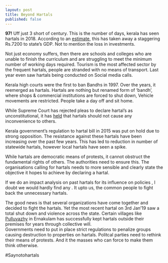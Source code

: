 ```yaml
---
layout: post
title: Beyond Hartals
published: false
---
```


**97!** Uff just 3 short of century. This is the number of days, kerala has seen hartals in 2018. According to an [estimate](https://www.business-standard.com/article/economy-policy/traders-in-kerala-have-declared-2019-the-anti-hartal-year-here-s-why-118122200168_1.html), this has taken away a staggering Rs.7200 to state’s GDP. Not to mention the loss in investments.

Not just economy suffers, then there are schools and colleges who are unable to finish the curriculum and are struggling to meet the minimum number of working days required. Tourism is the most affected sector by the frequent hartals, people are stranded with no means of transport. Last year even saw hartals being conducted on Social media calls.

Kerala high courts were the first to ban Bandhs in 1997. Over the years, it reemerged as hartals. Hartals are nothing but renamed form of ‘bandh’, where shops & commercial institutions are forced to shut down, Vehicle movements are restricted. People take a day off and sit home.

While Supreme Court has rejected pleas to declare hartal’s as unconstitutional, it has [held](https://indiankanoon.org/doc/1812977/) that hartals should not cause any inconvenience to others.

Kerala government’s regulation to hartal bill in 2015 was put on hold due to strong opposition. The resistance against these hartals have been increasing over the past few years. This has led to reduction in number of statewide hartals, however local hartals have seen a spike.

While hartals are democratic means of protests, it cannot obstruct the fundamental rights of others. The authorities need to ensure this. The organisations calling for hartals needs to more sensible and clearly state the objective it hopes to achieve by declaring a hartal.

If we do an impact analysis on past hartals for its influence on policies , I doubt we would hardly find any . It upto us, the common people to fight back the unnecessary hartals.

The good news is that several organizations have come together and decided to fight the hartals. Yet the most recent hartal on 3rd Jan’19 saw a total shut down and violence across the state. Certain villages like [Pulluvazhy](https://en.wikipedia.org/wiki/Pulluvazhy) in Ernakulam has successfully kept hartals outside their premises for years through collective will.  
Governments need to put in place strict regulations to penalize groups causing destruction to properties on hartals. Politcal parties need to rethink their means of protests. And it the masses who can force to make them think otherwise.

\#Saynotohartals

